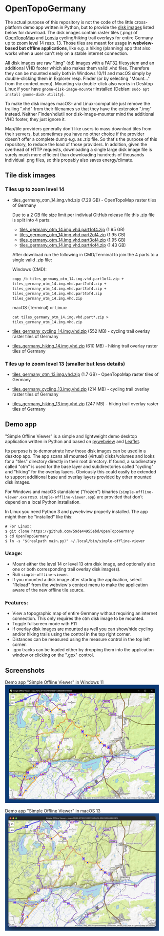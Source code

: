 # OpenTopoGermany

The actual purpose of this repository is not the code of the little cross-platform demo app written in Python, but to provide the [disk images](https://github.com/59de44955ebd/OpenTopoGermany/releases/tag/disk_images) listed below for download. The disk images contain raster tiles (.png) of [OpenTopoMap](https://opentopomap.org/) and [Lonvia](https://github.com/waymarkedtrails) cycling/hiking trail overlays for entire Germany up to zoom level 14 resp. 13. Those tiles are meant for usage in **webview-based but offline applications**, like e.g. a hiking (planning) app that also works when a user can't rely on a stable internet connection.

All disk images are raw ".img" (dd) images with a FAT32 filesystem and an additional VHD footer which also makes them valid .vhd files. Therefore they can be mounted easily both in Windows 10/11 and macOS simply by double-clicking them in Explorer resp. Finder (or by selecting "Mount..." from the context menu). Mounting via double-click also works in Desktop Linux if your have `gnome-disk-image-mounter` installed (Debian: `sudo apt install gnome-disk-utility`).

To make the disk images macOS- and Linux-compatible just remove the trailing ".vhd" from their filenames so that they have the extension ".img" instead. Neither Finder/hdiutil nor disk-image-mounter mind the additional VHD footer, they just ignore it.

Map/tile providers generally don't like users to mass download tiles from their servers, but sometimes you have no other choice if the provider doesn't offer a complete dump e.g. as .zip file. So that's the purpose of this repository, to reduce the load of those providers. In addition, given the overhead of HTTP requests, downloading a single large disk image file is surely much more efficient than downloading hundreds of thousands individual .png files, so this propably also saves energy/climate.

## Tile disk images

### Tiles up to zoom level 14

- tiles_germany_otm_14.img.vhd.zip (7.29 GB) - OpenTopoMap raster tiles of Germany 

  Due to a 2 GB file size limit per indiviual GitHub release file this .zip file is split into 4 parts:

  - [tiles_germany_otm_14.img.vhd.part1of4.zip](https://github.com/59de44955ebd/OpenTopoGermany/releases/download/disk_images/tiles_germany_otm_14.img.vhd.part1of4.zip) (1.95 GB)
  - [tiles_germany_otm_14.img.vhd.part2of4.zip](https://github.com/59de44955ebd/OpenTopoGermany/releases/download/disk_images/tiles_germany_otm_14.img.vhd.part2of4.zip) (1.95 GB)
  - [tiles_germany_otm_14.img.vhd.part3of4.zip](https://github.com/59de44955ebd/OpenTopoGermany/releases/download/disk_images/tiles_germany_otm_14.img.vhd.part3of4.zip) (1.95 GB)
  - [tiles_germany_otm_14.img.vhd.part4of4.zip](https://github.com/59de44955ebd/OpenTopoGermany/releases/download/disk_images/tiles_germany_otm_14.img.vhd.part4of4.zip) (1.43 GB)

  After download run the following in CMD/Terminal to join the 4 parts to a single valid .zip file:


  Windows (CMD):
  ```
  copy /b tiles_germany_otm_14.img.vhd.part1of4.zip + tiles_germany_otm_14.img.vhd.part2of4.zip + tiles_germany_otm_14.img.vhd.part3of4.zip + tiles_germany_otm_14.img.vhd.part4of4.zip tiles_germany_otm_14.img.vhd.zip
  ```

  macOS (Terminal) or Linux:
  ```
  cat tiles_germany_otm_14.img.vhd.part*.zip > tiles_germany_otm_14.img.vhd.zip
  ```
- [tiles_germany_cycling_14.img.vhd.zip](https://github.com/59de44955ebd/OpenTopoGermany/releases/download/disk_images/tiles_germany_cycling_14.img.vhd.zip) (552 MB) - cycling trail overlay raster tiles of Germany

- [tiles_germany_hiking_14.img.vhd.zip](https://github.com/59de44955ebd/OpenTopoGermany/releases/download/disk_images/tiles_germany_hiking_14.img.vhd.zip) (610 MB) - hiking trail overlay raster tiles of Germany

### Tiles up to zoom level 13 (smaller but less details)

- [tiles_germany_otm_13.img.vhd.zip](https://github.com/59de44955ebd/OpenTopoGermany/releases/download/disk_images/tiles_germany_otm_13.img.vhd.zip) (1.7 GB) - OpenTopoMap raster tiles of Germany 

- [tiles_germany_cycling_13.img.vhd.zip](https://github.com/59de44955ebd/OpenTopoGermany/releases/download/disk_images/tiles_germany_cycling_13.img.vhd.zip) (214 MB) - cycling trail overlay raster tiles of Germany

- [tiles_germany_hiking_13.img.vhd.zip](https://github.com/59de44955ebd/OpenTopoGermany/releases/download/disk_images/tiles_germany_hiking_13.img.vhd.zip) (247 MB) - hiking trail overlay raster tiles of Germany

## Demo app

"Simple Offline Viewer" is a simple and lightweight demo desktop application written in Python and based on [pywebview](https://github.com/r0x0r/pywebview) and [Leaflet](https://leafletjs.com/).

Its purpose is to demonstrate how those disk images can be used in a desktop app. The app scans all mounted (virtual) disks/volumes and looks for a "tiles" directory directly in their root directory. If found, a subdirectory called "otm" is used for the base layer and subdirectories called "cycling" and "hiking" for the overlay layers. Obviously this could easily be extended to support additional base and overlay layers provided by other mounted disk images.

For Windows and macOS standalone ("frozen") binaries (`simple-offline-viewer.exe` resp. `simple-offline-viewer.app`) are provided that don't depend on a local Python installation. 

In Linux you need Python 3 and pywebview properly installed. The app might then be "installed" like this:
```
# For Linux:
$ git clone https://github.com/59de44955ebd/OpenTopoGermany
$ cd OpenTopoGermany
$ ln -s "$(realpath main.py)" ~/.local/bin/simple-offline-viewer
```

### Usage:

- Mount either the level 14 or level 13 otm disk image, and optionally also one or both corresponding trail overlay disk image(s).
- Run `simple-offline-viewer`.
- If you mounted a disk image after starting the application, select "Reload" from the webview's context menu to make the application aware of the new offline tile source.

### Features:

- View a topographic map of entire Germany without requiring an internet connection. This only requires the otm disk image to be mounted.
- Toggle fullscreen mode with F11
- If overlay disk images are mounted as well you can show/hide cycling and/or hiking trails using the control in the top right corner.
- Distances can be measured using the measure control in the top left corner.
- .gpx tracks can be loaded either by dropping them into the application window or clicking on the ".gpx" control.

## Screenshots

Demo app "Simple Offline Viewer" in Windows 11   
![](screenshots/viewer-windows-11.jpg)

Demo app "Simple Offline Viewer" in macOS 13   
![](screenshots/viewer-macos-13.jpg)
